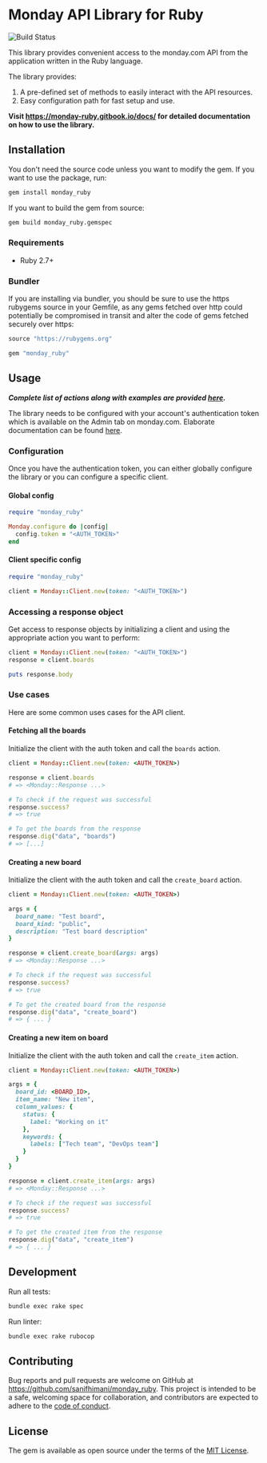 # Monday API Library for Ruby

![Build Status](https://github.com/sanifhimani/monday_ruby/actions/workflows/ci.yml/badge.svg)

This library provides convenient access to the monday.com API from the application written in the Ruby language.

The library provides:

1. A pre-defined set of methods to easily interact with the API resources.
2. Easy configuration path for fast setup and use.

**Visit https://monday-ruby.gitbook.io/docs/ for detailed documentation on how to use the library.**

## Installation

You don't need the source code unless you want to modify the gem. If you want to use the package, run:

```sh
gem install monday_ruby
```

If you want to build the gem from source:

```sh
gem build monday_ruby.gemspec
```

### Requirements

* Ruby 2.7+

### Bundler

If you are installing via bundler, you should be sure to use the https rubygems source in your Gemfile, as any gems fetched over http could potentially be compromised in transit and alter the code of gems fetched securely over https:

```ruby
source "https://rubygems.org"

gem "monday_ruby"
```

## Usage

***Complete list of actions along with examples are provided [here](https://monday-ruby.gitbook.io/docs/).***

The library needs to be configured with your account's authentication token which is available on the Admin tab on monday.com. Elaborate documentation can be found [here](https://developer.monday.com/api-reference/docs/authentication).

### Configuration

Once you have the authentication token, you can either globally configure the library or you can configure a specific client.

#### Global config

```ruby
require "monday_ruby"

Monday.configure do |config|
  config.token = "<AUTH_TOKEN>"
end

```

#### Client specific config
```ruby
require "monday_ruby"

client = Monday::Client.new(token: "<AUTH_TOKEN>")
```

### Accessing a response object

Get access to response objects by initializing a client and using the appropriate action you want to perform:

```ruby
client = Monday::Client.new(token: "<AUTH_TOKEN>")
response = client.boards

puts response.body
```

### Use cases

Here are some common uses cases for the API client.

#### Fetching all the boards

Initialize the client with the auth token and call the `boards` action.

```ruby
client = Monday::Client.new(token: <AUTH_TOKEN>)

response = client.boards
# => <Monday::Response ...>

# To check if the request was successful
response.success?
# => true

# To get the boards from the response
response.dig("data", "boards")
# => [...]
```

#### Creating a new board

Initialize the client with the auth token and call the `create_board` action.

```ruby
client = Monday::Client.new(token: <AUTH_TOKEN>)

args = {
  board_name: "Test board",
  board_kind: "public",
  description: "Test board description"
}

response = client.create_board(args: args)
# => <Monday::Response ...>

# To check if the request was successful
response.success?
# => true

# To get the created board from the response
response.dig("data", "create_board")
# => { ... }
```

#### Creating a new item on board

Initialize the client with the auth token and call the `create_item` action.

```ruby
client = Monday::Client.new(token: <AUTH_TOKEN>)

args = {
  board_id: <BOARD_ID>,
  item_name: "New item",
  column_values: {
    status: {
      label: "Working on it"
    },
    keywords: {
      labels: ["Tech team", "DevOps team"]
    }
  }
}

response = client.create_item(args: args)
# => <Monday::Response ...>

# To check if the request was successful
response.success?
# => true

# To get the created item from the response
response.dig("data", "create_item")
# => { ... }
```

## Development

Run all tests:

```sh
bundle exec rake spec
```

Run linter:

```sh
bundle exec rake rubocop
```

## Contributing

Bug reports and pull requests are welcome on GitHub at https://github.com/sanifhimani/monday_ruby. This project is intended to be a safe, welcoming space for collaboration, and contributors are expected to adhere to the [code of conduct](https://github.com/sanifhimani/monday_ruby/blob/main/CODE_OF_CONDUCT.md).

## License

The gem is available as open source under the terms of the [MIT License](https://opensource.org/licenses/MIT).
